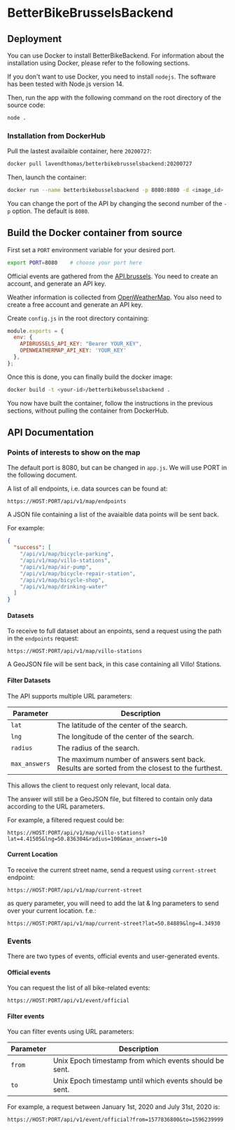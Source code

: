# BetterBikeBrusselsBackend

## Deployment

You can use Docker to install BetterBikeBackend. For information about the installation using Docker, please refer to the following sections. 

If you don't want to use Docker, you need to install `nodejs`. The software has been tested with Node.js version 14.

Then, run the app with the following command on the root directory of the source code:

```bash
node .
```

### Installation from DockerHub

Pull the lastest availaible container, here `20200727`:

```bash
docker pull lavendthomas/betterbikebrusselsbackend:20200727
```

Then, launch the container:

```bash
docker run --name betterbikebusselsbackend -p 8080:8080 -d <image_id>
```

You can change the port of the API by changing the second number of the `-p` option. The default is `8080`.

## Build the Docker container from source

First set a `PORT` environment variable for your desired port.

```bash
export PORT=8080    # choose your port here
```

Official events are gathered from the [API.brussels](https://api.brussels/store/). You need to create an account, and generate an API key.

Weather information is collected from [OpenWeatherMap](https://openweathermap.org/). You also need to create a free account and generate an API key.

Create `config.js` in the root directory containing:

```js
module.exports = {
  env: {
    APIBRUSSELS_API_KEY: "Bearer YOUR_KEY",
    OPENWEATHERMAP_API_KEY: 'YOUR_KEY'
  },
};
```


Once this is done, you can finally build the docker image:

```bash
docker build -t <your-id>/betterbikebusselsbackend .
```

You now have built the container, follow the instructions in the previous sections, without pulling the container from DockerHub.




## API Documentation

### Points of interests to show on the map

The default port is 8080, but can be changed in `app.js`. We will use PORT in the following document.

A list of all endpoints, i.e. data sources can be found at:

```
https://HOST:PORT/api/v1/map/endpoints
```

A JSON file containing a list of the avaiaible data points will be sent back.

For example:

```json
{
  "success": [
    "/api/v1/map/bicycle-parking",
    "/api/v1/map/villo-stations",
    "/api/v1/map/air-pump",
    "/api/v1/map/bicycle-repair-station",
    "/api/v1/map/bicycle-shop",
    "/api/v1/map/drinking-water"
  ]
}
```

#### Datasets

To receive to full dataset about an enpoints, send a request using the path in the `endpoints` request:

```
https://HOST:PORT/api/v1/map/villo-stations
```

A GeoJSON file will be sent back, in this case containing all Villo! Stations.

#### Filter Datasets

The API supports multiple URL parameters:

| Parameter     | Description                                                                                   |
| ------------- | --------------------------------------------------------------------------------------------- |
| `lat`         | The latitude of the center of the search.                                                     |
| `lng`         | The longitude of the center of the search.                                                    |
| `radius`      | The radius of the search.                                                                     |
| `max_answers` | The maximum number of answers sent back. Results are sorted from the closest to the furthest. |

This allows the client to request only relevant, local data.

The answer will still be a GeoJSON file, but filtered to contain only data according to the URL parameters.

For example, a filtered request could be:

```
https://HOST:PORT/api/v1/map/villo-stations?lat=4.41505&lng=50.836304&radius=100&max_answers=10
```

#### Current Location

To receive the current street name, send a request using `current-street` endpoint:

```
https://HOST:PORT/api/v1/map/current-street
```

as query parameter, you will need to add the lat & lng parameters to send over your current location. f.e.:

```
https://HOST:PORT/api/v1/map/current-street?lat=50.84889&lng=4.34930
```

### Events

There are two types of events, official events and user-generated events.

#### Official events



You can request the list of all bike-related events:

```
https://HOST:PORT/api/v1/event/official
```

#### Filter events

You can filter events using URL parameters:

| Parameter | Description                                             |
| --------- | ------------------------------------------------------- |
| `from`    | Unix Epoch timestamp from which events should be sent.  |
| `to`      | Unix Epoch timestamp until which events should be sent. |

For example, a request between January 1st, 2020 and July 31st, 2020 is:

```
https://HOST:PORT/api/v1/event/official?from=1577836800&to=1596239999
```

